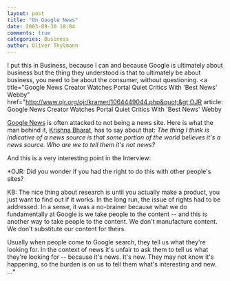 ```yaml
---
layout: post
title: "On Google News"
date: 2003-09-30 18:04
comments: true
categories: Business
author: Oliver Thylmann
---
```



I put this in Business, because I can and because Google is ultimately about business but the thing they understood is that to ultimately be about business, you need to be about the consumer, without questioning. &lt;a title=&quot;Google News Creator Watches Portal Quiet Critics With 'Best News' Webby&quot; href=&quot;http://www.ojr.org/ojr/kramer/1064449044.php&quot;&gt;OJR article: Google News Creator Watches Portal Quiet Critics With 'Best News' Webby

[Google News](http://news.google.com/) is often attacked to not being a news site. Here is what the man behind it, [Krishna Bharat](http://searchwell.com/krishna/Krishna.Bharat.html), has to say about that: *The thing I think is indicative of a news source is that some portion of the world believes it's a news source. Who are we to tell them it's not news?*

And this is a very interesting point in the Interview:

*OJR: Did you wonder if you had the right to do this with other people's sites?

KB: The nice thing about research is until you actually make a product, you just want to find out if it works. In the long run, the issue of rights had to be addressed. In a sense, it was a no-brainer because what we do fundamentally at Google is we take people to the content -- and this is another way to take people to the content. We don't manufacture content. We don't substitute our content for theirs.

Usually when people come to Google search, they tell us what they're looking for. In the context of news it's unfair to ask them to tell us what they're looking for -- because it's news. It's new. They may not know it's happening, so the burden is on us to tell them what's interesting and new. ...*


